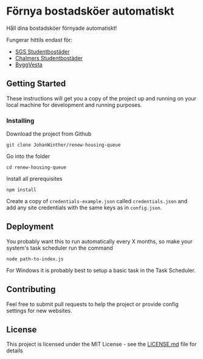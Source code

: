 # Förnya bostadsköer automatiskt

Håll dina bostadsköer förnyade automatiskt!

Fungerar hittils endast för:
- [SGS Studentbostäder](https://sgsstudentbostader.se)
- [Chalmers Studentbostäder](https://chalmersstudentbostader.se)
- [ByggVesta](https://www.byggvesta.se)

## Getting Started

These instructions will get you a copy of the project up and running on your local machine for development and running purposes.

### Installing

Download the project from Github
```
git clone JohanWinther/renew-housing-queue
```

Go into the folder
```
cd renew-housing-queue
```

Install all prerequisites
```
npm install
```

Create a copy of `credentials-example.json` called `credentials.json` and add any site credentials with the same keys as in `config.json`.

## Deployment

You probably want this to run automatically every X months, so make your system's task scheduler run the command
```
node path-to-index.js
```

For Windows it is probably best to setup a basic task in the Task Scheduler.

## Contributing

Feel free to submit pull requests to help the project or provide config settings for new websites.

## License

This project is licensed under the MIT License - see the [LICENSE.md](LICENSE.md) file for details